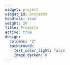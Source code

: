 ```yaml
---
widget: project
widget_id: projects
headless: true
weight: 20
title: Projects
active: true
design:
  columns: "2"
  background:
    text_color_light: false
    image_darken: 0
---
```

